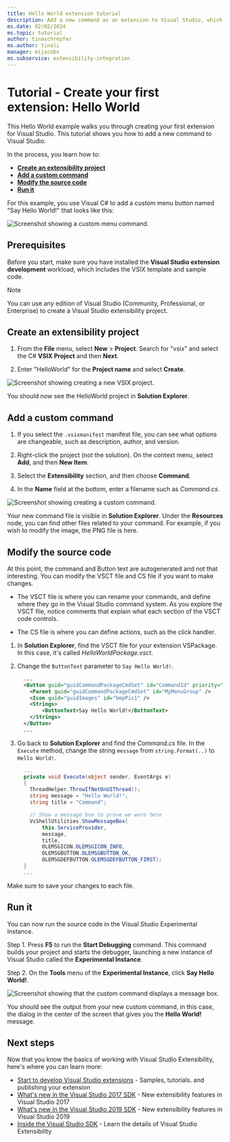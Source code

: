 ```yaml
---
title: Hello World extension tutorial
description: Add a new command as an extension to Visual Studio, which involves creating a project, adding a command, and modifying the source code.
ms.date: 02/02/2024
ms.topic: tutorial
author: tinaschrepfer
ms.author: tinali
manager: mijacobs
ms.subservice: extensibility-integration
---
```

# Tutorial - Create your first extension: Hello World

This Hello World example walks you through creating your first extension for Visual Studio. This tutorial shows you how to add a new command to Visual Studio.

In the process, you learn how to:

* **[Create an extensibility project](#create-an-extensibility-project)**
* **[Add a custom command](#add-a-custom-command)**
* **[Modify the source code](#modify-the-source-code)**
* **[Run it](#run-it)**

For this example, you use Visual C# to add a custom menu button named "Say Hello World!" that looks like this:

![Screenshot showing a custom menu command.](media/vs-2022/hello-world-menu-command.png)

## Prerequisites

Before you start, make sure you have installed the **Visual Studio extension development** workload, which includes the VSIX template and sample code.

> [!NOTE]
> You can use any edition of Visual Studio (Community, Professional, or Enterprise) to create a Visual Studio extensibility project.

## Create an extensibility project

1. From the **File** menu, select **New** > **Project**. Search for "vsix" and select the C# **VSIX Project** and then **Next**.

1. Enter "HelloWorld" for the **Project name** and select **Create**.

![Screenshot showing creating a new VSIX project.](media/vs-2022/hello-world-extension-create-project.png)

You should now see the HelloWorld project in **Solution Explorer**.

## Add a custom command

1. If you select the `.vsixmanifest` manifest file, you can see what options are changeable, such as description, author, and version.

1. Right-click the project (not the solution). On the context menu, select **Add**, and then **New Item**.

1. Select the **Extensibility** section, and then choose **Command**.

1. In the **Name** field at the bottom, enter a filename such as *Command.cs*.

![Screenshot showing creating a custom command.](media/vs-2022/hello-world-vsix-command.png)

Your new command file is visible in **Solution Explorer**. Under the **Resources** node, you can find other files related to your command. For example, if you wish to modify the image, the PNG file is here.

## Modify the source code

At this point, the command and Button text are autogenerated and not that interesting. You can modify the VSCT file and CS file if you want to make changes.

* The VSCT file is where you can rename your commands, and define where they go in the Visual Studio command system. As you explore the VSCT file, notice comments that explain what each section of the VSCT code controls.

* The CS file is where you can define actions, such as the click handler.

1. In **Solution Explorer**, find the VSCT file for your extension VSPackage. In this case, it's called *HelloWorldPackage.vsct*.

1. Change the `ButtonText` parameter to `Say Hello World!`.

    ```xml
      ...
      <Button guid="guidCommandPackageCmdSet" id="CommandId" priority="0x0100" type="Button">
        <Parent guid="guidCommandPackageCmdSet" id="MyMenuGroup" />
        <Icon guid="guidImages" id="bmpPic1" />
        <Strings>
            <ButtonText>Say Hello World!</ButtonText>
        </Strings>
      </Button>
      ...
    ```

1. Go back to **Solution Explorer** and find the *Command.cs* file. In the `Execute` method, change the string `message` from `string.Format(..)` to `Hello World!`.

    ```csharp
      ...
      private void Execute(object sender, EventArgs e)
      {
        ThreadHelper.ThrowIfNotOnUIThread();
        string message = "Hello World!";
        string title = "Command";

        // Show a message box to prove we were here
        VsShellUtilities.ShowMessageBox(
            this.ServiceProvider,
            message,
            title,
            OLEMSGICON.OLEMSGICON_INFO,
            OLEMSGBUTTON.OLEMSGBUTTON_OK,
            OLEMSGDEFBUTTON.OLEMSGDEFBUTTON_FIRST);
      }
      ...
    ```

Make sure to save your changes to each file.

## Run it

You can now run the source code in the Visual Studio Experimental Instance.

Step 1. Press **F5** to run the **Start Debugging** command. This command builds your project and starts the debugger, launching a new instance of Visual Studio called the **Experimental Instance**.

Step 2. On the **Tools** menu of the **Experimental Instance**, click **Say Hello World!**.

![Screenshot showing that the custom command displays a message box.](media/vs-2022/hello-world-message-box.png)

You should see the output from your new custom command, in this case, the dialog in the center of the screen that gives you the **Hello World!** message.

## Next steps

Now that you know the basics of working with Visual Studio Extensibility, here's where you can learn more:

* [Start to develop Visual Studio extensions](starting-to-develop-visual-studio-extensions.md) - Samples, tutorials. and publishing your extension
* [What's new in the Visual Studio 2017 SDK](/previous-versions/visualstudio/visual-studio-2017/extensibility/what-s-new-in-the-visual-studio-2017-sdk) - New extensibility features in Visual Studio 2017
* [What's new in the Visual Studio 2019 SDK](whats-new-visual-studio-2019-sdk.md) - New extensibility features in Visual Studio 2019
* [Inside the Visual Studio SDK](internals/inside-the-visual-studio-sdk.md) - Learn the details of Visual Studio Extensibility
